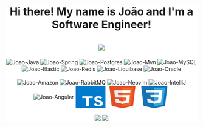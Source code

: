 <div align="center" style="background-color: white;">
  <h1> Hi there! My name is João and I'm a Software Engineer! </h1>
  <br>
  <div>
    <img height="200em"
      src="https://user-images.githubusercontent.com/14613603/120276849-9b7e8400-c289-11eb-8e2a-ae47e835f711.png">
  </div>

  <br>

  <div style="display: inline_block">
    <img align="center" alt="Joao-Java" height="60" width="80"
      src="https://cdn.jsdelivr.net/gh/devicons/devicon@latest/icons/java/java-original-wordmark.svg" />
    <img align="center" alt="Joao-Spring" height="60" width="80"
      src="https://cdn.jsdelivr.net/gh/devicons/devicon@latest/icons/spring/spring-original-wordmark.svg" />
    <img align="center" alt="Joao-Postgres" height="60" width="80"
      src="https://cdn.jsdelivr.net/gh/devicons/devicon@latest/icons/postgresql/postgresql-original-wordmark.svg" />
    <img align="center" alt="Joao-Mvn" height="60" width="80"
      src="https://cdn.jsdelivr.net/gh/devicons/devicon@latest/icons/maven/maven-original-wordmark.svg" />
    <img align="center" alt="Joao-MySQL" height="60" width="80"
      src="https://cdn.jsdelivr.net/gh/devicons/devicon@latest/icons/mysql/mysql-original-wordmark.svg" />
    <img align="center" alt="Joao-Elastic" height="60" width="80"
      src="https://cdn.jsdelivr.net/gh/devicons/devicon@latest/icons/elasticsearch/elasticsearch-original-wordmark.svg" />
    <img align="center" alt="Joao-Redis" height="60" width="80"
      src="https://cdn.jsdelivr.net/gh/devicons/devicon@latest/icons/redis/redis-original-wordmark.svg" />
    <img align="center" alt="Joao-Liquibase" height="60" width="80"
      src="https://cdn.jsdelivr.net/gh/devicons/devicon@latest/icons/liquibase/liquibase-original-wordmark.svg" />
    <img align="center" alt="Joao-Oracle" height="60" width="80"
      src="https://cdn.jsdelivr.net/gh/devicons/devicon@latest/icons/oracle/oracle-original.svg" />
  </div>

  <br>

  <div style="display: inline_block">
    <img align="center" alt="Joao-Amazon" height="60" width="80"
      src="https://cdn.jsdelivr.net/gh/devicons/devicon@latest/icons/amazonwebservices/amazonwebservices-plain-wordmark.svg" />
    <img align="center" alt="Joao-RabbitMQ" height="60" width="80"
      src="https://cdn.jsdelivr.net/gh/devicons/devicon@latest/icons/rabbitmq/rabbitmq-original-wordmark.svg" />
    <img align="center" alt="Joao-Neovim" height="60" width="80"
      src="https://cdn.jsdelivr.net/gh/devicons/devicon@latest/icons/neovim/neovim-original-wordmark.svg" />
    <img align="center" alt="Joao-IntelliJ" height="60" width="80"
      src="https://cdn.jsdelivr.net/gh/devicons/devicon@latest/icons/intellij/intellij-original.svg" />
    <img align="center" alt="Joao-Angular" height="60" width="80"
      src="https://cdn.jsdelivr.net/gh/devicons/devicon@latest/icons/angular/angular-original.svg" />
    <img align="center" alt="Joao-Ts" height="60" width="80"
      src="https://raw.githubusercontent.com/devicons/devicon/master/icons/typescript/typescript-plain.svg">
    <img align="center" alt="Joao-HTML" height="60" width="80"
      src="https://raw.githubusercontent.com/devicons/devicon/master/icons/html5/html5-original.svg">
    <img align="center" alt="Joao-CSS" height="60" width="80"
      src="https://raw.githubusercontent.com/devicons/devicon/master/icons/css3/css3-original.svg">
  </div>
  <br>
  <div style=" display: inline_block">
    <img height="180em"
      src="https://github-readme-stats.vercel.app/api?username=joaogutierrre&show_icons=true&theme=dracula&include_all_commits=true&count_private=true" />
    <img height="180em"
      src="https://github-readme-stats.vercel.app/api/top-langs/?username=joaogutierrre&layout=compact&langs_count=16&theme=dracula" />
  </div>
</div>
